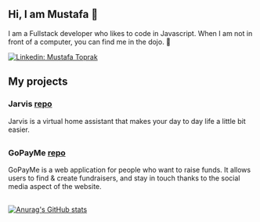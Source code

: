 ## Hi, I am Mustafa 👋

I am a Fullstack developer who likes to code in Javascript. When I am not in front of a computer, you can find me in the dojo. 🥋

[![Linkedin: Mustafa Toprak](https://img.shields.io/badge/-Mustafa_Toprak-blue?style=flat-square&logo=Linkedin&logoColor=white&link=https://www.linkedin.com/in/mustafatoprak1/)](https://www.linkedin.com/in/mustafatoprak1/)

## My projects

### Jarvis [repo](https://github.com/mustafatoprak2/Jarvis)
Jarvis is a virtual home assistant that makes your day to day life a little bit easier.

##

### GoPayMe [repo](https://github.com/mustafatoprak2/GoPayMe)
GoPayMe is a web application for people who want to raise funds. It allows users to find & create fundraisers, and stay in touch thanks to the social media aspect of the website.

##

[![Anurag's GitHub stats](https://github-readme-stats.vercel.app/api?username=mustafatoprak2&count_private=true&show_icons=true&theme=dark)](https://github.com/anuraghazra/github-readme-stats)
